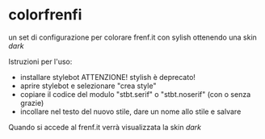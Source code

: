 # colorfrenfi

un set di configurazione per colorare frenf.it con sylish
ottenendo una skin *dark*

Istruzioni per l'uso:
* installare stylebot ATTENZIONE! stylish è deprecato!
* aprire stylebot e selezionare "crea style"
* copiare il codice del modulo "stbt.serif" o "stbt.noserif" (con o senza grazie)
* incollare nel testo del nuovo stile, dare un nome allo stile e salvare

Quando si accede al frenf.it verrà visualizzata la skin *dark*

